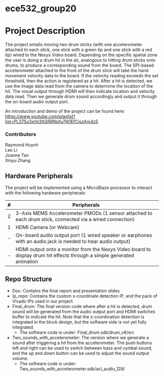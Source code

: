 # ece532_group20

# Project Description
The project entails moving two drum sticks (with one accelerometer attached to each stick, one stick with a green tip and one stick with a red tip) wired to the Nexys Video board. Depending on the specific spatial zone the user is doing a drum hit in the air, analogous to hitting drum sticks onto drums, to produce a corresponding sound from the board. The SPI-based accelerometer attached to the front of the drum stick will take the hand movement velocity data to the board. If the velocity reading exceeds the set threshold, then the action is registered as a hit. After a hit is detected, we use the image data read from the camera to determine the location of the hit. The visual output through HDMI will then indicate location and velocity data read. Then we generate drum sound accordingly and output it through the on-board audio output port.

An introduction and demo of the project can be found here: https://www.youtube.com/playlist?list=PL375u3xhh3XQRRNpfu7j61EfCjszAm4z5

### Contributors
Raymond Huynh\
Leo Li\
Joanne Tan\
Xinyu Zhang

## Hardware Peripherals
The project will be implemented using a MicroBlaze processor to interact with the following hardware peripherals:

| #| Peripherals |
|-----:|-----------|
|     2| 3-Axis MEMS Accelerometer PMODs (1 sensor attached to each drum stick, connected via a wired connection)  |
|     1| HDMI Camera (or Webcam)  |
|     -| On-board audio output port (1 wired speaker or earphones with an audio jack is needed to hear audio output)   |
|     -| HDMI output onto a monitor from the Nexys Video board to display drum hit effects through a simple generated animation|

## Repo Structure
* Doc: Contains the final report and presentation slides
* Ip_repo: Contains the custom x-coordinate detection IP, and the pack of Vivado IPs used in our project.
* Final_drum: The final version code where after a hit is detected, drum sound will be generated from the audio output port and HDMI switches buffer to indicate the hit. Note that the x-coordination detection is integrated in the block design, but the software side is not yet fully integrated.
    - The software code is under: Final_drum.sdk/drum_v6/src
* Two_sounds_with_accelerometer: The version where we generate a sound after triggering a hit from the accelerometer. The push buttons left and right can be used to switch between bass and cymbal sound, and the up and down button can be used to adjust the sound output volume.
    - The software code is under: Two_sounds_with_accelerometer.sdk/acl_audio_128/
